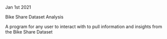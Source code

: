 Jan 1st 2021

Bike Share Dataset Analysis

A program for any user to interact with to pull information and insights from the Bike Share Dataset 

